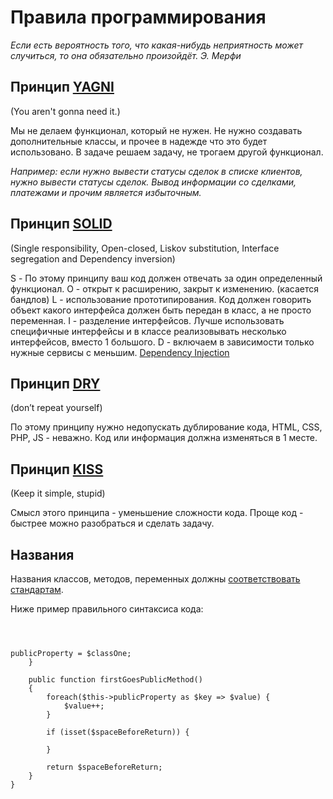 Правила программирования
========================

*Если есть вероятность того, что какая-нибудь неприятность может случиться, то она обязательно произойдёт. Э. Мерфи* 

Принцип [YAGNI](http://en.wikipedia.org/wiki/You_aren%27t_gonna_need_it)
-------------
(You aren't gonna need it.)

Мы не делаем функционал, который не нужен. Не нужно создавать дополнительные классы, и прочее в надежде что это будет использовано.
В задаче решаем задачу, не трогаем другой функционал.

*Например: если нужно вывести статусы сделок в списке клиентов, нужно вывести статусы сделок. 
Вывод информации со сделками, платежами и прочим является избыточным.*

Принцип [SOLID](http://en.wikipedia.org/wiki/SOLID_%28object-oriented_design%29)
-------------
(Single responsibility, Open-closed, Liskov substitution, Interface segregation and Dependency inversion)

S - По этому принципу ваш код должен отвечать за один определенный функционал.
O - открыт к расширению, закрыт к изменению. (касается бандлов)
L - использование прототипирования. Код должен говорить объект какого интерфейса должен быть передан в класс, а не просто переменная.
I - разделение интерфейсов. Лучше использовать специфичные интерфейсы и в классе реализовывать несколько интерфейсов, вместо 1 большого.
D - включаем в зависимости только нужные сервисы с меньшим. [Dependency Injection](http://en.wikipedia.org/wiki/Dependency_injection)

Принцип [DRY](http://en.wikipedia.org/wiki/Don%27t_repeat_yourself)
-------------
(don’t repeat yourself)

По этому принципу нужно недопускать дублирование кода, HTML, CSS, PHP, JS - неважно. Код или информация должна изменяться в 1 месте.

Принцип [KISS](http://en.wikipedia.org/wiki/Don%27t_repeat_yourself)
-------------
(Keep it simple, stupid)

Смысл этого принципа - уменьшение сложности кода. Проще код - быстрее можно разобраться и сделать задачу.

Названия
-------------

Названия классов, методов, переменных должны [соответствовать стандартам](https://github.com/php-fig/fig-standards/tree/master/accepted).

Ниже пример правильного синтаксиса кода:

<pre><code>


<?php

namespace Vendor\Package\Feature[\Class]

use Vendor\Package\Feature\ClassOne;

class CamelCaseNaming
{
    const UPPER_CASE_CONSTANT = 1;
    const CONSTANTS_ABOVE_ALL = 2;

    public $publicProperty;

    protected $thenProtectedProperty;

    private $lastIsPrivateProperty;

    public function __construct(ClassOne $classOne)
    {
        $this->publicProperty = $classOne;
    }

    public function firstGoesPublicMethod()
    {
        foreach($this->publicProperty as $key => $value) {
            $value++;
        }
        
        if (isset($spaceBeforeReturn)) {
        
        }

        return $spaceBeforeReturn;
    }
}


</code></pre>
